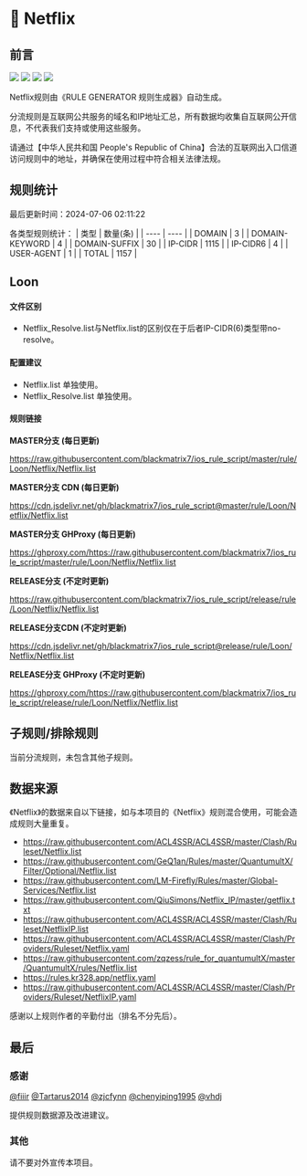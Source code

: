# 🧸 Netflix

## 前言

![](https://shields.io/badge/-移除重复规则-ff69b4) ![](https://shields.io/badge/-DOMAIN--SUFFIX间合并-critical) ![](https://shields.io/badge/-DOMAIN--SUFFIX与DOMAIN--KEYWORD合并-blue) ![](https://shields.io/badge/-IP--CIDR(6)合并-blueviolet) 

Netflix规则由《RULE GENERATOR 规则生成器》自动生成。

分流规则是互联网公共服务的域名和IP地址汇总，所有数据均收集自互联网公开信息，不代表我们支持或使用这些服务。

请通过【中华人民共和国 People's Republic of China】合法的互联网出入口信道访问规则中的地址，并确保在使用过程中符合相关法律法规。

## 规则统计

最后更新时间：2024-07-06 02:11:22

各类型规则统计：
| 类型 | 数量(条)  | 
| ---- | ----  |
| DOMAIN | 3  | 
| DOMAIN-KEYWORD | 4  | 
| DOMAIN-SUFFIX | 30  | 
| IP-CIDR | 1115  | 
| IP-CIDR6 | 4  | 
| USER-AGENT | 1  | 
| TOTAL | 1157  | 


## Loon 

#### 文件区别
- Netflix_Resolve.list与Netflix.list的区别仅在于后者IP-CIDR(6)类型带no-resolve。

#### 配置建议
- Netflix.list 单独使用。
- Netflix_Resolve.list 单独使用。

#### 规则链接
**MASTER分支 (每日更新)**

https://raw.githubusercontent.com/blackmatrix7/ios_rule_script/master/rule/Loon/Netflix/Netflix.list

**MASTER分支 CDN (每日更新)**

https://cdn.jsdelivr.net/gh/blackmatrix7/ios_rule_script@master/rule/Loon/Netflix/Netflix.list

**MASTER分支 GHProxy (每日更新)**

https://ghproxy.com/https://raw.githubusercontent.com/blackmatrix7/ios_rule_script/master/rule/Loon/Netflix/Netflix.list

**RELEASE分支 (不定时更新)**

https://raw.githubusercontent.com/blackmatrix7/ios_rule_script/release/rule/Loon/Netflix/Netflix.list

**RELEASE分支CDN (不定时更新)**

https://cdn.jsdelivr.net/gh/blackmatrix7/ios_rule_script@release/rule/Loon/Netflix/Netflix.list

**RELEASE分支 GHProxy (不定时更新)**

https://ghproxy.com/https://raw.githubusercontent.com/blackmatrix7/ios_rule_script/release/rule/Loon/Netflix/Netflix.list

## 子规则/排除规则


当前分流规则，未包含其他子规则。

## 数据来源

《Netflix》的数据来自以下链接，如与本项目的《Netflix》规则混合使用，可能会造成规则大量重复。

- https://raw.githubusercontent.com/ACL4SSR/ACL4SSR/master/Clash/Ruleset/Netflix.list
- https://raw.githubusercontent.com/GeQ1an/Rules/master/QuantumultX/Filter/Optional/Netflix.list
- https://raw.githubusercontent.com/LM-Firefly/Rules/master/Global-Services/Netflix.list
- https://raw.githubusercontent.com/QiuSimons/Netflix_IP/master/getflix.txt
- https://raw.githubusercontent.com/ACL4SSR/ACL4SSR/master/Clash/Ruleset/NetflixIP.list
- https://raw.githubusercontent.com/ACL4SSR/ACL4SSR/master/Clash/Providers/Ruleset/Netflix.yaml
- https://raw.githubusercontent.com/zqzess/rule_for_quantumultX/master/QuantumultX/rules/Netflix.list
- https://rules.kr328.app/netflix.yaml
- https://raw.githubusercontent.com/ACL4SSR/ACL4SSR/master/Clash/Providers/Ruleset/NetflixIP.yaml


感谢以上规则作者的辛勤付出（排名不分先后）。

## 最后

### 感谢

[@fiiir](https://github.com/fiiir) [@Tartarus2014](https://github.com/Tartarus2014) [@zjcfynn](https://github.com/zjcfynn) [@chenyiping1995](https://github.com/chenyiping1995) [@vhdj](https://github.com/vhdj)

提供规则数据源及改进建议。

### 其他

请不要对外宣传本项目。